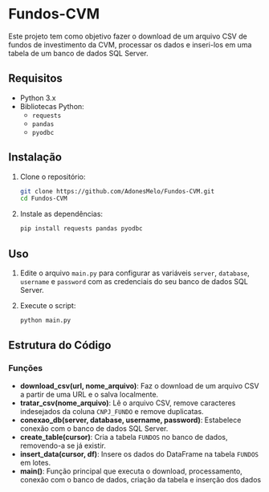 # Fundos-CVM

Este projeto tem como objetivo fazer o download de um arquivo CSV de fundos de investimento da CVM, processar os dados e inseri-los em uma tabela de um banco de dados SQL Server.

## Requisitos

- Python 3.x
- Bibliotecas Python:
  - `requests`
  - `pandas`
  - `pyodbc`

## Instalação

1. Clone o repositório:
   ```bash
   git clone https://github.com/AdonesMelo/Fundos-CVM.git
   cd Fundos-CVM
   ```

2. Instale as dependências:
   ```bash
   pip install requests pandas pyodbc
   ```

## Uso

1. Edite o arquivo `main.py` para configurar as variáveis `server`, `database`, `username` e `password` com as credenciais do seu banco de dados SQL Server.

2. Execute o script:
   ```bash
   python main.py
   ```

## Estrutura do Código

### Funções

- **download_csv(url, nome_arquivo)**: Faz o download de um arquivo CSV a partir de uma URL e o salva localmente.
- **tratar_csv(nome_arquivo)**: Lê o arquivo CSV, remove caracteres indesejados da coluna `CNPJ_FUNDO` e remove duplicatas.
- **conexao_db(server, database, username, password)**: Estabelece conexão com o banco de dados SQL Server.
- **create_table(cursor)**: Cria a tabela `FUNDOS` no banco de dados, removendo-a se já existir.
- **insert_data(cursor, df)**: Insere os dados do DataFrame na tabela `FUNDOS` em lotes.
- **main()**: Função principal que executa o download, processamento, conexão com o banco de dados, criação da tabela e inserção dos dados 
